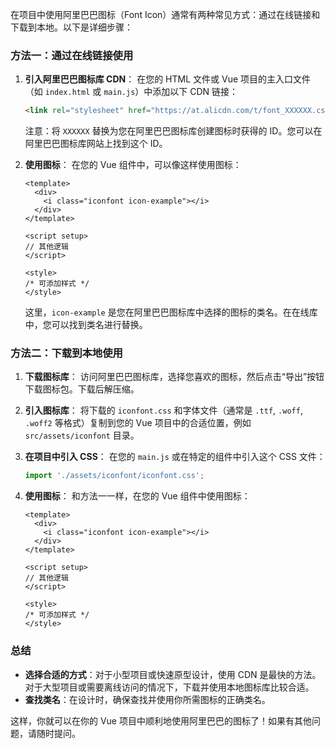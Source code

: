在项目中使用阿里巴巴图标（Font Icon）通常有两种常见方式：通过在线链接和下载到本地。以下是详细步骤：

### 方法一：通过在线链接使用

1. **引入阿里巴巴图标库 CDN**：
   在您的 HTML 文件或 Vue 项目的主入口文件（如 `index.html` 或 `main.js`）中添加以下 CDN 链接：

   ```html
   <link rel="stylesheet" href="https://at.alicdn.com/t/font_XXXXXX.css">
   ```

   注意：将 `XXXXXX` 替换为您在阿里巴巴图标库创建图标时获得的 ID。您可以在阿里巴巴图标库网站上找到这个 ID。

2. **使用图标**：
   在您的 Vue 组件中，可以像这样使用图标：

   ```vue
   <template>
     <div>
       <i class="iconfont icon-example"></i>
     </div>
   </template>

   <script setup>
   // 其他逻辑
   </script>

   <style>
   /* 可添加样式 */
   </style>
   ```

   这里，`icon-example` 是您在阿里巴巴图标库中选择的图标的类名。在在线库中，您可以找到类名进行替换。

### 方法二：下载到本地使用

1. **下载图标库**：
   访问阿里巴巴图标库，选择您喜欢的图标，然后点击“导出”按钮下载图标包。下载后解压缩。

2. **引入图标库**：
   将下载的 `iconfont.css` 和字体文件（通常是 `.ttf`, `.woff`, `.woff2` 等格式）复制到您的 Vue 项目中的合适位置，例如 `src/assets/iconfont` 目录。

3. **在项目中引入 CSS**：
   在您的 `main.js` 或在特定的组件中引入这个 CSS 文件：

   ```javascript
   import './assets/iconfont/iconfont.css';
   ```

4. **使用图标**：
   和方法一一样，在您的 Vue 组件中使用图标：

   ```vue
   <template>
     <div>
       <i class="iconfont icon-example"></i>
     </div>
   </template>

   <script setup>
   // 其他逻辑
   </script>

   <style>
   /* 可添加样式 */
   </style>
   ```

### 总结

- **选择合适的方式**：对于小型项目或快速原型设计，使用 CDN 是最快的方法。对于大型项目或需要离线访问的情况下，下载并使用本地图标库比较合适。
- **查找类名**：在设计时，确保查找并使用你所需图标的正确类名。

这样，你就可以在你的 Vue 项目中顺利地使用阿里巴巴的图标了！如果有其他问题，请随时提问。